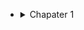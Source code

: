 - <details>
  
  <summary>
   Chapater 1
  </summary>
  
  - a
  - <details>
  
    <summary>
      a
    </summary>
  
  asfdasdf
  </details>
  
</details>
  

